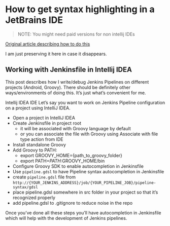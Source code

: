 # How to get syntax highlighting in a JetBrains IDE

> NOTE: You might need paid versions for non intellij IDEs

[Original article describing how to do this](http://vgaidarji.me/blog/2018/07/30/working-with-jenkinsfile-in-intellij-idea/)

I am just preserving it here in case it disappears.

## Working with Jenkinsfile in Intellij IDEA
This post describes how I write/debug Jenkins Pipelines on different projects (Android, Groovy). There should be definitely other ways/environments of doing this. It’s just what’s convenient for me.

Intellij IDEA IDE
Let’s say you want to work on Jenkins Pipeline configuration on a project using IntelliJ IDEA.

- Open a project in IntelliJ IDEA
- Create Jenkinsfile in project root
    * it will be associated with Groovy language by default
    * or you can associate the file with Groovy using Associate with file type action from IDE
- Install standalone Groovy
- Add Groovy to PATH:
    * export GROOVY_HOME={path_to_groovy_folder}
    * export PATH=$PATH:$GROOVY_HOME/bin
- Configure Groovy SDK to enable autocompletion in Jenkinsfile
- Use `pipeline.gdsl` to have Pipeline syntax autocompletion in Jenkinsfile
- create `pipeline.gdsl` file from `http://{YOUR_JENKINS_ADDRESS}/job/{YOUR_PIPELINE_JOB}/pipeline-syntax/gdsl`
- place pipeline.gdsl somewhere in src folder in your project so that it’s recognized properly
- add pipeline.gdsl to .gitignore to reduce noise in the repo

Once you’ve done all these steps you’ll have autocompletion in Jenkinsfile which will help with the development of Jenkins pipelines.
